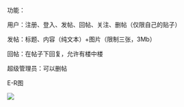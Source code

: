 功能：

用户：注册、登入、发帖、回帖、关注、删帖（仅限自己的贴子）



发帖：标题、内容（纯文本）+图片（限制三张，3Mb）



回帖：在帖子下回复，允许有楼中楼



超级管理员：可以删帖



E-R图

![](D:\23软件8班曾志成\c5a167c12f9e8988a58949c697dca9f6.png)